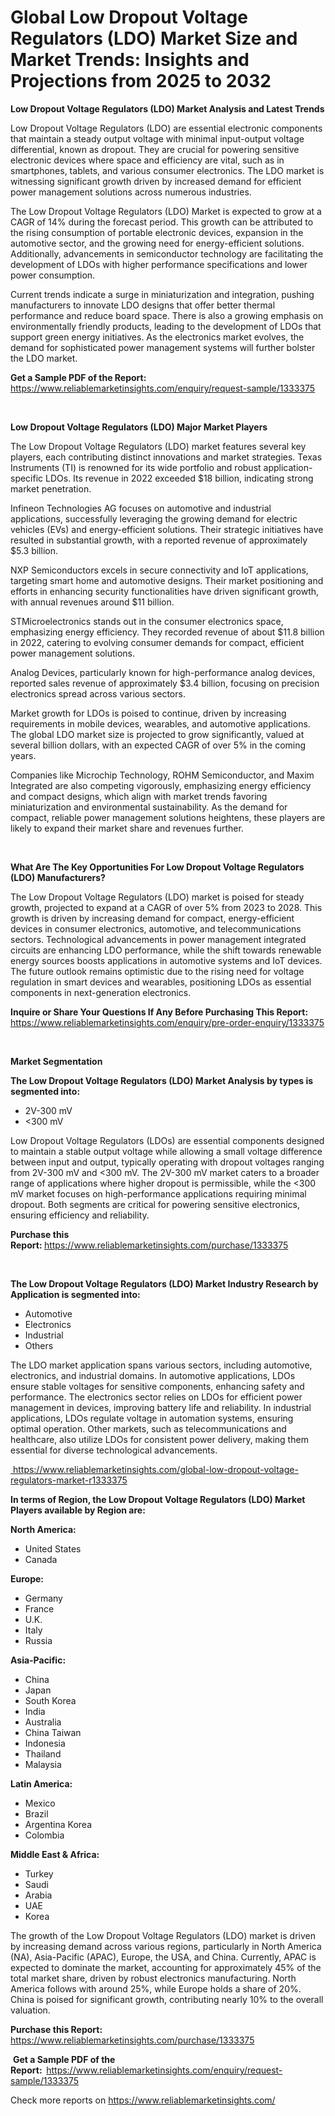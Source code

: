 <p><h1>Global Low Dropout Voltage Regulators (LDO) Market Size and Market Trends: Insights and Projections from 2025 to 2032</h1></p><p><strong>Low Dropout Voltage Regulators (LDO) Market Analysis and Latest Trends</strong></p>
<p><p>Low Dropout Voltage Regulators (LDO) are essential electronic components that maintain a steady output voltage with minimal input-output voltage differential, known as dropout. They are crucial for powering sensitive electronic devices where space and efficiency are vital, such as in smartphones, tablets, and various consumer electronics. The LDO market is witnessing significant growth driven by increased demand for efficient power management solutions across numerous industries.</p><p>The Low Dropout Voltage Regulators (LDO) Market is expected to grow at a CAGR of 14% during the forecast period. This growth can be attributed to the rising consumption of portable electronic devices, expansion in the automotive sector, and the growing need for energy-efficient solutions. Additionally, advancements in semiconductor technology are facilitating the development of LDOs with higher performance specifications and lower power consumption.</p><p>Current trends indicate a surge in miniaturization and integration, pushing manufacturers to innovate LDO designs that offer better thermal performance and reduce board space. There is also a growing emphasis on environmentally friendly products, leading to the development of LDOs that support green energy initiatives. As the electronics market evolves, the demand for sophisticated power management systems will further bolster the LDO market.</p></p>
<p><strong>Get a Sample PDF of the Report:&nbsp;</strong> <a href="https://www.reliablemarketinsights.com/enquiry/request-sample/1333375?utm_campaign=1932&utm_medium=2&utm_source=Github&utm_content=ia&utm_term=13022025&utm_id=low-dropout-voltage-regulators-ldo">https://www.reliablemarketinsights.com/enquiry/request-sample/1333375</a></p>
<p>&nbsp;</p>
<p><strong>Low Dropout Voltage Regulators (LDO) Major Market Players</strong></p>
<p><p>The Low Dropout Voltage Regulators (LDO) market features several key players, each contributing distinct innovations and market strategies. Texas Instruments (TI) is renowned for its wide portfolio and robust application-specific LDOs. Its revenue in 2022 exceeded $18 billion, indicating strong market penetration.</p><p>Infineon Technologies AG focuses on automotive and industrial applications, successfully leveraging the growing demand for electric vehicles (EVs) and energy-efficient solutions. Their strategic initiatives have resulted in substantial growth, with a reported revenue of approximately $5.3 billion.</p><p>NXP Semiconductors excels in secure connectivity and IoT applications, targeting smart home and automotive designs. Their market positioning and efforts in enhancing security functionalities have driven significant growth, with annual revenues around $11 billion.</p><p>STMicroelectronics stands out in the consumer electronics space, emphasizing energy efficiency. They recorded revenue of about $11.8 billion in 2022, catering to evolving consumer demands for compact, efficient power management solutions.</p><p>Analog Devices, particularly known for high-performance analog devices, reported sales revenue of approximately $3.4 billion, focusing on precision electronics spread across various sectors.</p><p>Market growth for LDOs is poised to continue, driven by increasing requirements in mobile devices, wearables, and automotive applications. The global LDO market size is projected to grow significantly, valued at several billion dollars, with an expected CAGR of over 5% in the coming years. </p><p>Companies like Microchip Technology, ROHM Semiconductor, and Maxim Integrated are also competing vigorously, emphasizing energy efficiency and compact designs, which align with market trends favoring miniaturization and environmental sustainability. As the demand for compact, reliable power management solutions heightens, these players are likely to expand their market share and revenues further.</p></p>
<p>&nbsp;</p>
<p><strong>What Are The Key Opportunities For Low Dropout Voltage Regulators (LDO) Manufacturers?</strong></p>
<p><p>The Low Dropout Voltage Regulators (LDO) market is poised for steady growth, projected to expand at a CAGR of over 5% from 2023 to 2028. This growth is driven by increasing demand for compact, energy-efficient devices in consumer electronics, automotive, and telecommunications sectors. Technological advancements in power management integrated circuits are enhancing LDO performance, while the shift towards renewable energy sources boosts applications in automotive systems and IoT devices. The future outlook remains optimistic due to the rising need for voltage regulation in smart devices and wearables, positioning LDOs as essential components in next-generation electronics.</p></p>
<p><strong>Inquire or Share Your Questions If Any Before Purchasing This Report:</strong> <a href="https://www.reliablemarketinsights.com/enquiry/pre-order-enquiry/1333375?utm_campaign=1932&utm_medium=2&utm_source=Github&utm_content=ia&utm_term=13022025&utm_id=low-dropout-voltage-regulators-ldo">https://www.reliablemarketinsights.com/enquiry/pre-order-enquiry/1333375</a></p>
<p>&nbsp;</p>
<p><strong>Market Segmentation</strong></p>
<p><strong>The Low Dropout Voltage Regulators (LDO) Market Analysis by types is segmented into:</strong></p>
<p><ul><li>2V-300 mV</li><li><300 mV</li></ul></p>
<p><p>Low Dropout Voltage Regulators (LDOs) are essential components designed to maintain a stable output voltage while allowing a small voltage difference between input and output, typically operating with dropout voltages ranging from 2V-300 mV and <300 mV. The 2V-300 mV market caters to a broader range of applications where higher dropout is permissible, while the <300 mV market focuses on high-performance applications requiring minimal dropout. Both segments are critical for powering sensitive electronics, ensuring efficiency and reliability.</p></p>
<p><strong>Purchase this Report:&nbsp;</strong><a href="https://www.reliablemarketinsights.com/purchase/1333375?utm_campaign=1932&utm_medium=2&utm_source=Github&utm_content=ia&utm_term=13022025&utm_id=low-dropout-voltage-regulators-ldo">https://www.reliablemarketinsights.com/purchase/1333375</a></p>
<p>&nbsp;</p>
<p><strong>The Low Dropout Voltage Regulators (LDO) Market Industry Research by Application is segmented into:</strong></p>
<p><ul><li>Automotive</li><li>Electronics</li><li>Industrial</li><li>Others</li></ul></p>
<p><p>The LDO market application spans various sectors, including automotive, electronics, and industrial domains. In automotive applications, LDOs ensure stable voltages for sensitive components, enhancing safety and performance. The electronics sector relies on LDOs for efficient power management in devices, improving battery life and reliability. In industrial applications, LDOs regulate voltage in automation systems, ensuring optimal operation. Other markets, such as telecommunications and healthcare, also utilize LDOs for consistent power delivery, making them essential for diverse technological advancements.</p></p>
<p><a href="https://www.reliablemarketinsights.com/global-low-dropout-voltage-regulators-market-r1333375?utm_campaign=1932&utm_medium=2&utm_source=Github&utm_content=ia&utm_term=13022025&utm_id=low-dropout-voltage-regulators-ldo">&nbsp;https://www.reliablemarketinsights.com/global-low-dropout-voltage-regulators-market-r1333375</a></p>
<p><strong>In terms of Region, the Low Dropout Voltage Regulators (LDO) Market Players available by Region are:</strong></p>
<p>
    <p> <strong> North America: </strong>
        <ul>
            <li>United States</li>
            <li>Canada</li>
        </ul>
        </p> 
    <p> <strong> Europe: </strong>
        <ul>
            <li>Germany</li>
            <li>France</li>
            <li>U.K.</li>
            <li>Italy</li>
            <li>Russia</li>
        </ul>
        </p> 
    <p> <strong> Asia-Pacific: </strong>
        <ul>
            <li>China</li>
            <li>Japan</li>
            <li>South Korea</li>
            <li>India</li>
            <li>Australia</li>
            <li>China Taiwan</li>
            <li>Indonesia</li>
            <li>Thailand</li>
            <li>Malaysia</li>
        </ul>
        </p> 
    <p> <strong> Latin America: </strong>
        <ul>
            <li>Mexico</li>
            <li>Brazil</li>
            <li>Argentina Korea</li>
            <li>Colombia</li>
        </ul>
        </p> 
    <p> <strong> Middle East & Africa: </strong>
        <ul>
            <li>Turkey</li>
            <li>Saudi</li>
            <li>Arabia</li>
            <li>UAE</li>
            <li>Korea</li>
        </ul>
    </p>
    </p>
<p><p>The growth of the Low Dropout Voltage Regulators (LDO) market is driven by increasing demand across various regions, particularly in North America (NA), Asia-Pacific (APAC), Europe, the USA, and China. Currently, APAC is expected to dominate the market, accounting for approximately 45% of the total market share, driven by robust electronics manufacturing. North America follows with around 25%, while Europe holds a share of 20%. China is poised for significant growth, contributing nearly 10% to the overall valuation.</p></p>
<p><strong>Purchase this Report: </strong><a href="https://www.reliablemarketinsights.com/purchase/1333375?utm_campaign=1932&utm_medium=2&utm_source=Github&utm_content=ia&utm_term=13022025&utm_id=low-dropout-voltage-regulators-ldo">https://www.reliablemarketinsights.com/purchase/1333375</a></p>
<p>&nbsp;<strong>Get a Sample PDF of the Report:&nbsp;&nbsp;</strong><a href="https://www.reliablemarketinsights.com/enquiry/request-sample/1333375?utm_campaign=1932&utm_medium=2&utm_source=Github&utm_content=ia&utm_term=13022025&utm_id=low-dropout-voltage-regulators-ldo">https://www.reliablemarketinsights.com/enquiry/request-sample/1333375</a></p>
<p><strong></strong></p>
<p>Check more reports on <a href="https://www.reliablemarketinsights.com/?utm_campaign=1932&utm_medium=2&utm_source=Github&utm_content=ia&utm_term=13022025&utm_id=low-dropout-voltage-regulators-ldo">https://www.reliablemarketinsights.com/</a></p>